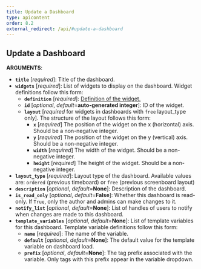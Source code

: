 ```yaml
---
title: Update a Dashboard
type: apicontent
order: 8.2
external_redirect: /api/#update-a-dashboard
---
```


## Update a Dashboard

**ARGUMENTS**:

* **`title`** [*required*]:
    Title of the dashboard.
* **`widgets`** [*required*]:
    List of widgets to display on the dashboard. Widget definitions follow this form:
    * **`definition`** [*required*]:
        [Definition of the widget.][1]
    * **`id`** [*optional*, *default*=**auto-generated integer**]:
        ID of the widget.
    * **`layout`** [*required* for widgets in dashboards with `free` layout_type only]. The structure of the layout follows this form:
        - **`x`** [*required*] The position of the widget on the x (horizontal) axis. Should be a non-negative integer.
        - **`y`** [*required*] The position of the widget on the y (vertical) axis. Should be a non-negative integer.
        - **`width`** [*required*] The width of the widget. Should be a non-negative integer.
        - **`height`** [*required*] The height of the widget. Should be a non-negative integer.
* **`layout_type`** [*required*]:
  Layout type of the dashboard. Available values are: `ordered` (previous timeboard) or `free` (previous screenboard layout)
* **`description`** [*optional*, *default*=**None**]:
  Description of the dashboard.
* **`is_read_only`** [*optional*, *default*=**False**]:
  Whether this dashboard is read-only. If `True`, only the author and admins can make changes to it.
* **`notify_list`** [*optional*, *default*=**None**]:
  List of handles of users to notify when changes are made to this dashboard.
* **`template_variables`** [*optional*, *default*=**None**]:
    List of template variables for this dashboard. Template variable definitions follow this form:
    * **`name`** [*required*]:
        The name of the variable.
    * **`default`** [*optional*, *default*=**None**]:
        The default value for the template variable on dashboard load.
    * **`prefix`** [*optional*, *default*=**None**]:
        The tag prefix associated with the variable. Only tags with this prefix appear in the variable dropdown.

[1]: /widgets
